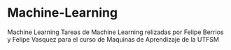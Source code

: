 # Machine-Learning
Machine Learning
Tareas de Machine Learning relizadas por Felipe Berrios y Felipe Vasquez para el curso de Maquinas de Aprendizaje de la UTFSM

